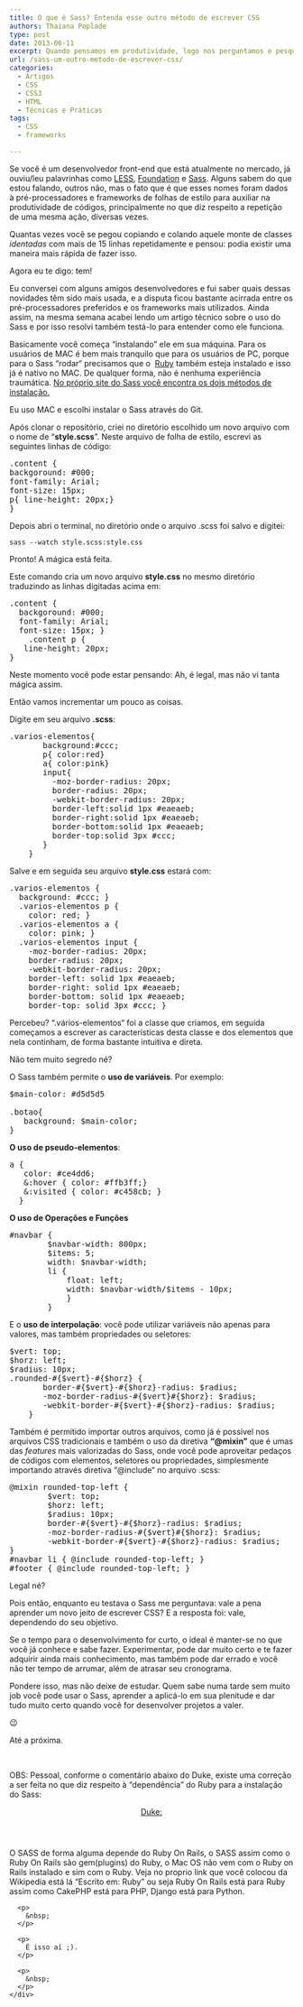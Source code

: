 ```yaml
---
title: O que é Sass? Entenda esse outro método de escrever CSS
authors: Thaiana Poplade
type: post
date: 2013-06-11
excerpt: Quando pensamos em produtividade, logo nos perguntamos e pesquisamos como aumentá-la sem grandes impactos. Então, os pré-processadores e frameworks para CSS vem suprir essa necessidade. Com vocês, um pouco de Sass.
url: /sass-um-outro-metodo-de-escrever-css/
categories:
  - Artigos
  - CSS
  - CSS3
  - HTML
  - Técnicas e Práticas
tags:
  - CSS
  - frameworks

---
```

Se você é um desenvolvedor front-end que está atualmente no mercado, já ouviu/leu palavrinhas como <a href="http://lesscss.org/" target="_blank">LESS</a>, <a href="http://foundation.zurb.com/" target="_blank">Foundation</a> e <a href="http://sass-lang.com" target="_blank">Sass</a>. Alguns sabem do que estou falando, outros não, mas o fato que é que esses nomes foram dados à pré-processadores e frameworks de folhas de estilo para auxiliar na produtividade de códigos, principalmente no que diz respeito a repetição de uma mesma ação, diversas vezes.

Quantas vezes você se pegou copiando e colando aquele monte de classes _identadas_ com mais de 15 linhas repetidamente e pensou: podia existir uma maneira mais rápida de fazer isso.

Agora eu te digo: tem!

Eu conversei com alguns amigos desenvolvedores e fui saber quais dessas novidades têm sido mais usada, e a disputa ficou bastante acirrada entre os pré-processadores preferidos e os frameworks mais utilizados. Ainda assim, na mesma semana acabei lendo um artigo técnico sobre o uso do Sass e por isso resolvi também testá-lo para entender como ele funciona.

Basicamente você começa “instalando” ele em sua máquina. Para os usuários de MAC é bem mais tranquilo que para os usuários de PC, porque para o Sass “rodar“ precisamos que o  <a href="http://pt.wikipedia.org/wiki/Ruby_%28linguagem_de_programa%C3%A7%C3%A3o%29" target="_blank">Ruby</a> também esteja instalado e isso já é nativo no MAC. De qualquer forma, não é nenhuma experiência traumática. <a href="http://sass-lang.com/download.html" target="_blank">No próprio site do Sass você encontra os dois métodos de instalação.</a>

Eu uso MAC e escolhi instalar o Sass através do Git.

Após clonar o repositório, criei no diretório escolhido um novo arquivo com o nome de “**style.scss**”. Neste arquivo de folha de estilo, escrevi as seguintes linhas de código:

<pre>.content {
backgoround: #000;
font-family: Arial;
font-size: 15px;
p{ line-height: 20px;}
}</pre>

Depois abri o terminal, no diretório onde o arquivo .scss foi salvo e digitei:
  
`sass --watch style.scss:style.css`

Pronto! A mágica está feita.

Este comando cria um novo arquivo **style.css** no mesmo diretório traduzindo as linhas digitadas acima em:

<pre>.content {
  backgoround: #000;
  font-family: Arial;
  font-size: 15px; }
    .content p {
   line-height: 20px;
}</pre>

Neste momento você pode estar pensando: Ah, é legal, mas não vi tanta mágica assim.

Então vamos incrementar um pouco as coisas.

Digite em seu arquivo **.scss**:

<pre>.varios-elementos{
       background:#ccc;
       p{ color:red}
       a{ color:pink}
       input{
         -moz-border-radius: 20px;
         border-radius: 20px;
         -webkit-border-radius: 20px;
         border-left:solid 1px #eaeaeb;
         border-right:solid 1px #eaeaeb;
         border-bottom:solid 1px #eaeaeb; 
         border-top:solid 3px #ccc;
       }
    }</pre>

Salve e em seguida seu arquivo **style.css** estará com:

<pre>.varios-elementos {
  background: #ccc; }
  .varios-elementos p {
    color: red; }
  .varios-elementos a {
    color: pink; }
  .varios-elementos input {
    -moz-border-radius: 20px;
    border-radius: 20px;
    -webkit-border-radius: 20px;
    border-left: solid 1px #eaeaeb;
    border-right: solid 1px #eaeaeb;
    border-bottom: solid 1px #eaeaeb;
    border-top: solid 3px #ccc; }</pre>

Percebeu? “.vários-elementos“ foi a classe que criamos, em seguida começamos a escrever as características desta classe e dos elementos que nela continham, de forma bastante intuitiva e direta.

Não tem muito segredo né?

O Sass também permite o **uso de variáveis**. Por exemplo:

<pre>$main-color: #d5d5d5

.botao{
   background: $main-color;
}</pre>

**O uso de pseudo-elementos**:

<pre>a {
   color: #ce4dd6;
   &:hover { color: #ffb3ff;}
   &:visited { color: #c458cb; }
  }</pre>

**O uso de Operações e Funções**

<pre>#navbar {
        $navbar-width: 800px;
        $items: 5;
        width: $navbar-width;
        li {
            float: left;
            width: $navbar-width/$items - 10px;
            }
        }</pre>

E o **uso de interpolação**: você pode utilizar variáveis não apenas para valores, mas também propriedades ou seletores:

<pre>$vert: top;
$horz: left;
$radius: 10px;
.rounded-#{$vert}-#{$horz} {
       border-#{$vert}-#{$horz}-radius: $radius;
       -moz-border-radius-#{$vert}#{$horz}: $radius;
       -webkit-border-#{$vert}-#{$horz}-radius: $radius;
    }</pre>

Também é permitido importar outros arquivos, como já é possível nos arquivos CSS tradicionais e também o uso da diretiva **“@mixin”** que é umas das _features_ mais valorizadas do Sass, onde você pode aproveitar pedaços de códigos com elementos, seletores ou propriedades, simplesmente importando através diretiva “@include“ no arquivo .scss:

<pre>@mixin rounded-top-left {
        $vert: top;
        $horz: left;
        $radius: 10px;
        border-#{$vert}-#{$horz}-radius: $radius;
        -moz-border-radius-#{$vert}#{$horz}: $radius;
        -webkit-border-#{$vert}-#{$horz}-radius: $radius;
}
#navbar li { @include rounded-top-left; }
#footer { @include rounded-top-left; }</pre>

Legal né?

Pois então, enquanto eu testava o Sass me perguntava: vale a pena aprender um novo jeito de escrever CSS? E a resposta foi: vale, dependendo do seu objetivo.

Se o tempo para o desenvolvimento for curto, o ideal é manter-se no que você já conhece e sabe fazer. Experimentar, pode dar muito certo e te fazer adquirir ainda mais conhecimento, mas também pode dar errado e você não ter tempo de arrumar, além de atrasar seu cronograma.

Pondere isso, mas não deixe de estudar. Quem sabe numa tarde sem muito job você pode usar o Sass, aprender a aplicá-lo em sua plenitude e dar tudo muito certo quando você for desenvolver projetos a valer.

😉

Até a próxima.

&nbsp;

OBS: Pessoal, conforme o comentário abaixo do Duke, existe uma correção a ser feita no que diz respeito à &#8220;dependência&#8221; do Ruby para a instalação do Sass:<header>

[Duke:][1]</header> 

<div>
  <div>
    <div>
      <p>
        O SASS de forma alguma depende do Ruby On Rails, o SASS assim como o Ruby On Rails são gem(plugins) do Ruby, o Mac OS não vem com o Ruby on Rails instalado e sim com o Ruby. Veja no proprio link que você colocou da Wikipedia está lá &#8220;Escrito em: Ruby&#8221; ou seja Ruby On Rails está para Ruby assim como CakePHP está para PHP, Django está para Python.
      </p>
      
      <p>
        &nbsp;
      </p>
      
      <p>
        É isso aí ;).
      </p>
      
      <p>
        &nbsp;
      </p>
    </div>
  </div>
</div>

 [1]: http://tableless.com.br/sass-um-outro-metodo-de-escrever-css/#
